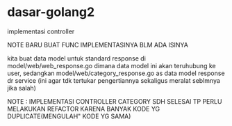 # dasar-golang2
implementasi controller

NOTE BARU BUAT FUNC IMPLEMENTASINYA BLM ADA ISINYA

kita buat data model untuk standard response di model/web/web_response.go dimana data model ini akan teruhubung ke user, sedangkan model/web/category_response.go as data model response dr service (ini agar tdk tertukar pengertiannya sekaligus meralat seblmnya jika salah)

NOTE : IMPLEMENTASI CONTROLLER CATEGORY SDH SELESAI TP PERLU MELAKUKAN REFACTOR KARENA BANYAK KODE YG DUPLICATE(MENGULAH" KODE YG SAMA)